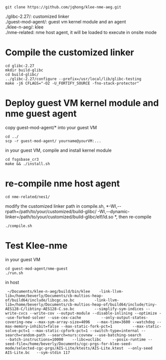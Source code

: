 ```
git clone https://github.com/jqhong/klee-nme-aeg.git
```
./glibc-2.27/: customized linker  
./guest-mod-agent/: guest vm kernel module and an agent  
./klee-n-aeg/: klee   
./nme-related: nme host agent, it will be loaded to execute in onsite mode  

# Compile the customized linker
```
cd glibc-2.27
mkdir build-glibc
cd build-glibc/
../glibc-2.27/configure --prefix=/usr/local/lib/glibc-testing
make -j6 CFLAGS="-O2 -U_FORTIFY_SOURCE -fno-stack-protector"
```
# Deploy guest VM kernel module and nme guest agent
copy guest-mod-agent/* into your guest VM
```
cd ../
scp -r guest-mod-agent/ yourname@yourVM:...
```
in your guest VM, compile and install kernel module
```
cd fsgsbase_cr3
make && ./install.sh
```

# re-compile nme host agent
```
cd nme-related/nes1/
```
modify the customized linker path in compile.sh, *-Wl,--rpath=/path/to/your/customized/build-glibc/ -Wl,--dynamic-linker=/path/to/your/customized/build-glibc/elf/ld.so
*, then re-compile
```
./compile.sh
```
# Test Klee-nme
in your guest VM
```
cd guest-mod-agent/nme-guest
./run.sh
```
in host
```
 ~/Documents/klee-n-aeg/build/bin/klee    -link-llvm-lib=/home/beverly/Documents/cb-multios-heap-of/build64/include/libcgc.so.bc         -link-llvm-lib=/home/beverly/Documents/cb-multios-heap-of/build64/include/tiny-AES128-C/libtiny-AES128-C.so.bc         --simplify-sym-indices --write-cvcs --write-cov --output-module --disable-inlining --optimize --use-forked-solver --use-cex-cache         --only-output-states-covering-new --max-sym-array-size=4096   --max-time=3600 --watchdog --max-memory-inhibit=false --max-static-fork-pct=1         --max-static-solve-pct=1 --max-static-cpfork-pct=1 --switch-type=internal --search=random-path --search=nurs:covnew --use-batching-search         --batch-instructions=10000    --libc=uclibc     --posix-runtime --seed-file=/home/beverly/Documents/cgc-prgs-for-klee-seed-mode/selected-cgc-prgs/AIS-Lite/ktests/AIS-Lite.ktest  --only-seed AIS-Lite.bc   --sym-stdin 117 

```

